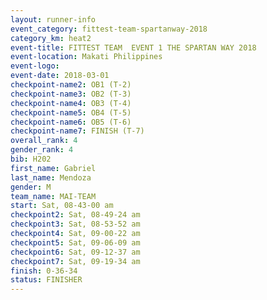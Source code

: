 ```yaml
---
layout: runner-info 
event_category: fittest-team-spartanway-2018 
category_km: heat2 
event-title: FITTEST TEAM  EVENT 1 THE SPARTAN WAY 2018 
event-location: Makati Philippines 
event-logo: 
event-date: 2018-03-01 
checkpoint-name2: OB1 (T-2) 
checkpoint-name3: OB2 (T-3) 
checkpoint-name4: OB3 (T-4) 
checkpoint-name5: OB4 (T-5) 
checkpoint-name6: OB5 (T-6) 
checkpoint-name7: FINISH (T-7) 
overall_rank: 4
gender_rank: 4
bib: H202
first_name: Gabriel
last_name: Mendoza
gender: M
team_name: MAI-TEAM
start: Sat, 08-43-00 am
checkpoint2: Sat, 08-49-24 am
checkpoint3: Sat, 08-53-52 am
checkpoint4: Sat, 09-00-22 am
checkpoint5: Sat, 09-06-09 am
checkpoint6: Sat, 09-12-37 am
checkpoint7: Sat, 09-19-34 am
finish: 0-36-34
status: FINISHER
---
```

